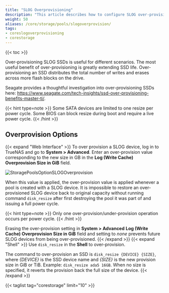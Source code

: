 ```yaml
---
title: "SLOG Overprovisioning"
description: "This article describes how to configure SLOG over-provisioning on TrueNAS CORE."
weight: 50
aliases: /core/storage/pools/slogoverprovision/
tags:
- coreslogoverprovisioning
- corestorage
---
```


{{< toc >}}

Over-provisioning SLOG SSDs is useful for different scenarios.
The most useful benefit of over-provisioning is greatly extending SSD life.
Over-provisioning an SSD distributes the total number of writes and erases across more flash blocks on the drive. 

Seagate provides a thoughtful investigation into over-provisioning SSDs here: 
https://www.seagate.com/tech-insights/ssd-over-provisioning-benefits-master-ti/.

{{< hint type=note >}}
Some SATA devices are limited to one resize per power cycle.
Some BIOS can block resize during boot and require a live power cycle.
{{< /hint >}}

## Overprovision Options
{{< expand "Web Interface" >}}
To over provision a SLOG device, log in to TrueNAS and go to **System > Advanced**.
Enter an over-provision value corresponding to the new size in GB in the **Log (Write Cache) Overprovision Size in GiB** field.

![StoragePoolsOptionSLOGOverprovision](/images/CORE/12.0/StoragePoolsOptionsLogOverprovision.png "")

When this value is applied, the over-provision value is applied whenever a pool is created with a SLOG device.
It is impossible to restore an over-provisioned SLOG device back to original capacity without running command `disk_resize` after first destroying the pool it was part of and issuing a full power cycle.

{{< hint type=note >}}
Only one over-provision/under-provision operation occurs per power cycle.
{{< /hint >}}

Erasing the over-provision setting in **System > Advanced** **Log (Write Cache) Overprovision Size in GiB** field and setting to *none* prevents future SLOG devices from being over-provisioned.
{{< /expand >}}
{{< expand "Shell" >}}
Use `disk_resize` in the **Shell** to over-provision.

The command to over-provision an SSD is `disk_resize {DEVICE} {SIZE}`, where *{DEVICE}* is the SSD device name and *{SIZE}* is the new provision size in GiB or TiB.
Example: `disk_resize ada5 16GB`.
When no size is specified, it reverts the provision back the full size of the device.
{{< /expand >}}

{{< taglist tag="corestorage" limit="10" >}}
